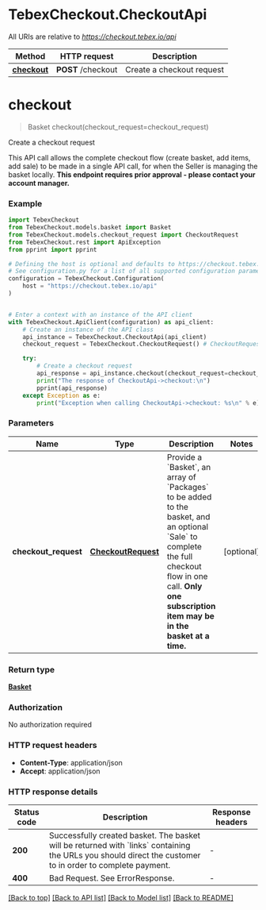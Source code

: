 # TebexCheckout.CheckoutApi

All URIs are relative to *https://checkout.tebex.io/api*

Method | HTTP request | Description
------------- | ------------- | -------------
[**checkout**](CheckoutApi.md#checkout) | **POST** /checkout | Create a checkout request


# **checkout**
> Basket checkout(checkout_request=checkout_request)

Create a checkout request

This API call allows the complete checkout flow (create basket, add items, add sale) to be made in a single API call, for when the Seller is managing the basket locally. **This endpoint requires prior approval - please contact your account manager.**

### Example


```python
import TebexCheckout
from TebexCheckout.models.basket import Basket
from TebexCheckout.models.checkout_request import CheckoutRequest
from TebexCheckout.rest import ApiException
from pprint import pprint

# Defining the host is optional and defaults to https://checkout.tebex.io/api
# See configuration.py for a list of all supported configuration parameters.
configuration = TebexCheckout.Configuration(
    host = "https://checkout.tebex.io/api"
)


# Enter a context with an instance of the API client
with TebexCheckout.ApiClient(configuration) as api_client:
    # Create an instance of the API class
    api_instance = TebexCheckout.CheckoutApi(api_client)
    checkout_request = TebexCheckout.CheckoutRequest() # CheckoutRequest | Provide a `Basket`, an array of `Packages` to be added to the basket, and an optional `Sale` to complete the full checkout flow in one call. **Only one subscription item may be in the basket at a time.** (optional)

    try:
        # Create a checkout request
        api_response = api_instance.checkout(checkout_request=checkout_request)
        print("The response of CheckoutApi->checkout:\n")
        pprint(api_response)
    except Exception as e:
        print("Exception when calling CheckoutApi->checkout: %s\n" % e)
```



### Parameters


Name | Type | Description  | Notes
------------- | ------------- | ------------- | -------------
 **checkout_request** | [**CheckoutRequest**](CheckoutRequest.md)| Provide a &#x60;Basket&#x60;, an array of &#x60;Packages&#x60; to be added to the basket, and an optional &#x60;Sale&#x60; to complete the full checkout flow in one call. **Only one subscription item may be in the basket at a time.** | [optional] 

### Return type

[**Basket**](Basket.md)

### Authorization

No authorization required

### HTTP request headers

 - **Content-Type**: application/json
 - **Accept**: application/json

### HTTP response details

| Status code | Description | Response headers |
|-------------|-------------|------------------|
**200** | Successfully created basket. The basket will be returned with &#x60;links&#x60; containing the URLs you should direct the customer to in order to complete payment. |  -  |
**400** | Bad Request. See ErrorResponse. |  -  |

[[Back to top]](#) [[Back to API list]](../README.md#documentation-for-api-endpoints) [[Back to Model list]](../README.md#documentation-for-models) [[Back to README]](../README.md)

